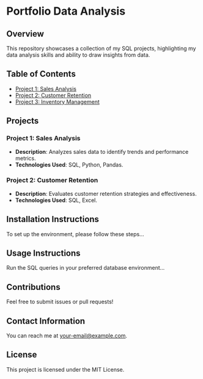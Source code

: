 # Portfolio Data Analysis

## Overview
This repository showcases a collection of my SQL projects, highlighting my data analysis skills and ability to draw insights from data.

## Table of Contents
- [Project 1: Sales Analysis](link-to-project-1)
- [Project 2: Customer Retention](link-to-project-2)
- [Project 3: Inventory Management](link-to-project-3)

## Projects

### Project 1: Sales Analysis
- **Description**: Analyzes sales data to identify trends and performance metrics.
- **Technologies Used**: SQL, Python, Pandas.

### Project 2: Customer Retention
- **Description**: Evaluates customer retention strategies and effectiveness.
- **Technologies Used**: SQL, Excel.

## Installation Instructions
To set up the environment, please follow these steps...

## Usage Instructions
Run the SQL queries in your preferred database environment...

## Contributions
Feel free to submit issues or pull requests!

## Contact Information
You can reach me at [your-email@example.com](mailto:your-email@example.com).

## License
This project is licensed under the MIT License.
